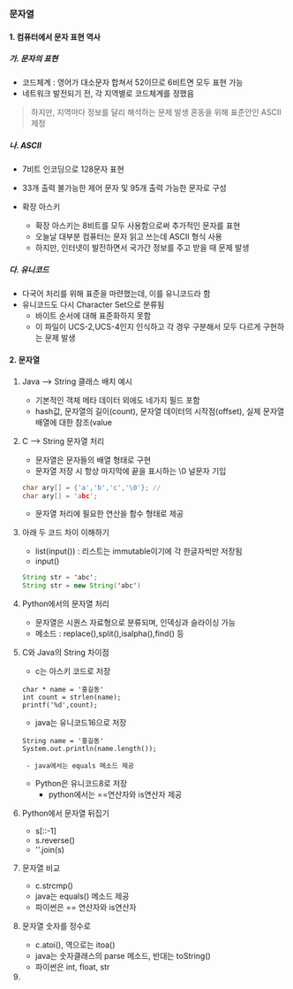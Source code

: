 ### 문자열

#### 1. 컴퓨터에서 문자 표현 역사

##### 가. 문자의 표현
- 코드체계 : 영어가 대소문자 합쳐서 52이므로 6비트면 모두 표현 가능
- 네트워크 발전되기 전, 각 지역별로 코드체계를 정했음

> 하지만, 지역마다 정보를 달리 해석하는 문제 발생
> 혼동을 위해 표준안인 ASCII 제정

##### 나. ASCII
- 7비트 인코딩으로 128문자 표현
- 33개 출력 불가능한 제어 문자 및 95개 출력 가능한 문자로 구성

- 확장 아스키
    - 확장 아스키는 8비트를 모두 사용함으로써 추가적인 문자를 표현
    - 오늘날 대부분 컴퓨터는 문자 읽고 쓰는데 ASCII 형식 사용
    - 하지만, 인터넷이 발전하면서 국가간 정보를 주고 받을 때 문제 발생
    
##### 다. 유니코드
- 다국어 처리를 위해 표준을 마련했는데, 이를 유니코드라 함
- 유니코드도 다시 Character Set으로 분류됨
    - 바이트 순서에 대해 표준화하지 못함
    - 이 파일이 UCS-2,UCS-4인지 인식하고 각 경우 구분해서 모두 다르게 구현하는 문제 발생
    
#### 2. 문자열
1. Java --> String 클래스 배치 예시
    - 기본적인 객체 메타 데이터 외에도 네가지 필드 포함
    - hash값, 문자열의 길이(count), 문자열 데이터의 시작점(offset), 실제 문자열 배열에 대한 참조(value

2. C --> String 문자열 처리
    - 문자열은 문자들의 배열 형태로 구현
    - 문자열 저장 시 항상 마지막에 끝을 표시하는 \0 널문자 기입
    ```C
    char ary[] = {'a','b','c','\0'}; //
    char ary[] = 'abc';
    ```
    - 문자열 처리에 필요한 연산을 함수 형태로 제공

3. 아래 두 코드 차이 이해하기
    - list(input()) : 리스트는 immutable이기에 각 한글자씩만 저장됨
    - input()
    ```java
    String str = 'abc';
    String str = new String('abc')
    ```
4. Python에서의 문자열 처리
    - 문자열은 시퀀스 자료형으로 분류되며, 인덱싱과 슬라이싱 가능
    - 메소드 : replace(),split(),isalpha(),find() 등
    
5. C와 Java의 String 차이점
    - c는 아스키 코드로 저장
    ```
    char * name = '홍길동'
    int count = strlen(name);
    printf('%d',count);
     ```
    - java는 유니코드16으로 저장
    ```
    String name = '홍길동'
    System.out.println(name.length()); 
    ```
        - java에서는 equals 메소드 제공
    - Python은 유니코드8로 저장
        - python에서는 ==연산자와 is연산자 제공
    
6. Python에서 문자열 뒤집기
    - s[::-1]
    - s.reverse()
    - ''.join(s)
    
7. 문자열 비교
    - c.strcmp()
    - java는 equals() 메소드 제공
    - 파이썬은 == 연산자와 is연산자
    
8. 문자열 숫자를 정수로
    - c.atoi(), 역으로는 itoa()
    - java는 숫자클래스의 parse 메소드, 반대는 toString()
    - 파이썬은 int, float, str
    
9. 